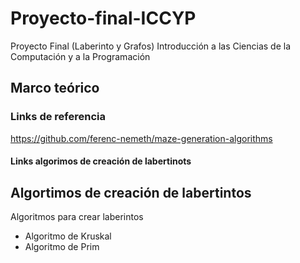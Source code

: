 # Proyecto-final-ICCYP
Proyecto Final (Laberinto y Grafos) Introducción a las Ciencias de la Computación y a la Programación 

## Marco teórico

### Links de referencia
https://github.com/ferenc-nemeth/maze-generation-algorithms

#### Links algorimos de creación de labertinots 

## Algortimos de creación de labertintos 

Algoritmos para crear laberintos
- Algoritmo de Kruskal
- Algoritmo de Prim
